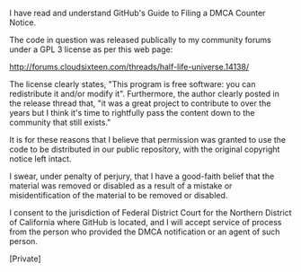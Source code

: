 I have read and understand GitHub's Guide to Filing a DMCA Counter Notice.

The code in question was released publically to my community forums under a
GPL 3 license as per this web page:

http://forums.cloudsixteen.com/threads/half-life-universe.14138/

The license clearly states, "This program is free software: you can
redistribute it and/or modify it". Furthermore, the author clearly posted
in the release thread that, "it was a great project to contribute to over
the years but I think it's time to rightfully pass the content down to the
community that still exists."

It is for these reasons that I believe that permission was granted to use
the code to be distributed in our public repository, with the original
copyright notice left intact.

I swear, under penalty of perjury, that I have a good-faith belief that the
material was removed or disabled as a result of a mistake or
misidentification of the material to be removed or disabled.

I consent to the jurisdiction of Federal District Court for the Northern
District of California where GitHub is located, and I will accept service
of process from the person who provided the DMCA notification or an agent
of such person.

[Private]
